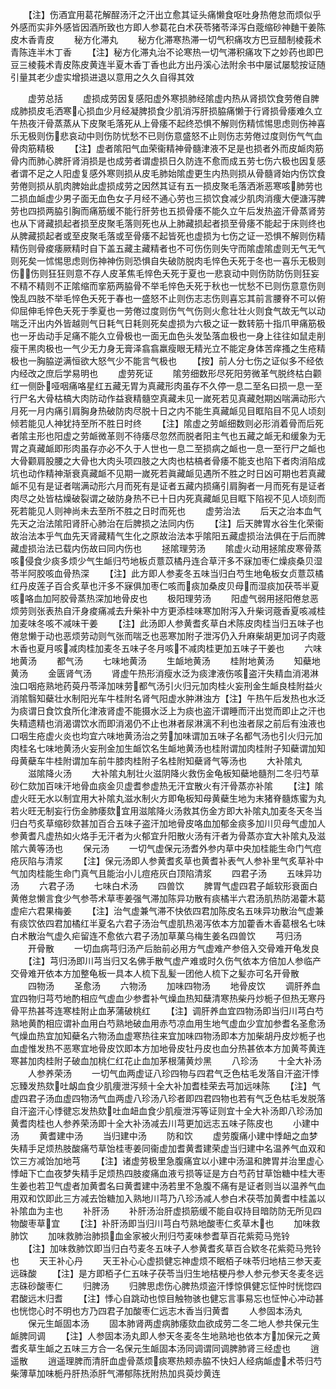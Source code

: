<!-- { "loadSidebar": true } -->
　　【注】伤酒宜用葛花解酲汤汗之汗出立愈其证头痛懒食呕吐身热倦怠而烦似乎外感而实非外感皆因酒所致也方即人参葛花白术茯苓猪苓泽泻白蔲缩砂神麯干姜陈皮木香青皮
　　秘方化滞丸
　　秘方化滞寒热滞一切气积痛攻方巴豆醋制棱莪术青陈连半木丁香
　　【注】秘方化滞丸治不论寒热一切气滞积痛攻下之妙药也即巴豆三棱莪术青皮陈皮黄连半夏木香丁香也此方出丹溪心法附余书中屡试屡騐按证随引量其老少虚实增损进退以意用之久久自得其效












　　虚劳总括
　　虚损成劳因复感阳虚外寒损肺经隂虚内热从肾损饮食劳倦自脾成肺损皮毛洒寒心损血少月经凝脾损食少肌消泻肝损脇痛懒于行肾损骨痿难久立午热夜汗骨蒸蒸从下皮聚毛落死从上骨痿不起终恐惧不解则伤精怵惕思虑则伤神喜乐无极则伤悲哀动中则伤防忧愁不已则伤意盛怒不止则伤志劳倦过度则伤气气血骨肉筋精极
　　【注】虚者隂阳气血荣衞精神骨髓津液不足是也损者外而皮衇肉筋骨内而肺心脾肝肾消损是也成劳者谓虚损日久防连不愈而成五劳七伤六极也因复感者谓不足之人阳虚复感外寒则损从皮毛肺始隂虚更生内热则损从骨髓肾始内伤饮食劳倦则损从肌肉脾始此虚损成劳之因然其证有五一损皮聚毛落洒淅恶寒咳肺劳也二损血衇虚少男子面无血色女子月经不通心劳也三损饮食减少肌肉消痩大便溏泻脾劳也四损两脇引胸而痛筋缓不能行肝劳也五损骨痿不能久立午后发热盗汗骨蒸肾劳也从下肾藏损起者损至皮聚毛落则死也从上肺藏损起者损至骨痿不能起于床则终也从脾藏损起者或至皮聚毛落或至骨痿不起皆死也虚损为七伤之证一恐惧不解则伤精精伤则骨痠痿厥精时自下盖五藏主藏精者也不可伤伤则失守而隂虚隂虚则无气无气则死矣一怵惕思虑则伤神神伤则恐惧自失破防脱肉毛悴色夭死于冬也一喜乐无极则伤伤则狂狂则意不存人皮革焦毛悴色夭死于夏也一悲哀动中则伤防防伤则狂妄不精不精则不正隂缩而挛筋两脇骨不举毛悴色夭死于秋也一忧愁不已则伤意意伤则悗乱四肢不举毛悴色夭死于春也一盛怒不止则伤志志伤则喜忘其前言腰脊不可以俯仰屈伸毛悴色夭死于季夏也一劳倦过度则伤气气伤则火愈壮壮火则食气故无气以动喘乏汗出内外皆越则气日耗气日耗则死矣虚损为六极之证一数转筋十指爪甲痛筋极也一牙齿动手足痛不能久立骨极也一面无血色头发坠落血极也一身上往往如鼠走削瘦干黑肉极也一气少无力身无膏泽翕翕羸瘦眼无精光立不能定身体苦痒搔之生疮精极也一胸脇逆满恒欲大怒气少不能言气极也
　　【按】前人分七伤之证似多不经依内经改之庶后学易明也
　　虚劳死证
　　隂劳细数形尽死阳劳微革气脱终枯白颧红一侧卧哑咽痛咯星红五藏无胃为真藏形肉虽存不久停一息二至名曰损一息一至行尸名大骨枯槁大肉防动作益衰精髓空真藏未见一嵗死若见真藏尅期凶喘满动形六月死一月内痛引肩胸身热破防肉尽脱十日之内不能生真藏衇见目眶陷目不见人顷刻倾若能见人神犹持至所不胜日时终
　　【注】隂虚之劳衇细数则必形消着骨而后死者隂主形也阳虚之劳衇微革则不待痿尽忽然而脱者阳主气也五藏之衇无和缓象为无胃之真藏衇即形肉虽存亦必不久于人世也一息二至损病之衇也一息一至行尸之衇也大骨颧肩股腰之大骨也大肉头项四肢之大肉也枯槁者骨痿不能支也陷下者肉消陷成坑也动作精神渐衰真藏衇不见期一嵗死若眞藏衇见遇所不胜之时日凶可期也若真藏衇不见有是证者喘满动形六月而死有是证者五藏内损痛引肩胸者一月而死有是证者肉尽之处皆枯燥破裂谓之破防身热不已十日内死真藏衇见目眶下陷视不见人顷刻而死若能见人则神尚未去至所不胜之日时而死也
　　虚劳治法
　　后天之治本血气先天之治法隂阳肾肝心肺治在后脾损之法同内伤
　　【注】后天脾胃水谷生化荣衞故治法本乎气血先天肾藏精气生化之原故治法本乎隂阳五藏虚损治法俱在于后而脾藏虚损治法已载内伤故曰同内伤也
　　拯隂理劳汤
　　隂虚火动用拯隂皮寒骨蒸咳侵食少痰多烦少气生衇归芍地板贞薏苡橘丹连合草汗多不寐加枣仁燥痰桑贝湿苓半阿胶咳血骨热深
　　【注】此方即人参麦冬五味当归白芍生地龟板女贞薏苡橘红丹皮莲子百合炙草也汗多不寐俱加枣仁咳而痰加桑皮贝母而湿痰加茯苓半夏咳咯血加阿胶骨蒸热深加地骨皮也
　　极阳理劳汤
　　阳虚气弱用拯阳倦怠恶烦劳则张表热自汗身痠痛减去升柴补中方更添桂味寒加附泻入升柴诃蔲香夏咳减桂加麦味冬咳不减味干姜
　　【注】此汤即人参黄耆炙草白术陈皮肉桂当归五味子也倦怠懒于动也恶烦劳动则气张而喘乏也恶寒加附子泄泻仍入升麻柴胡更加诃子肉蔲木香也夏月咳减肉桂加麦冬五味子冬月咳不减肉桂更加五味子干姜也
　　六味地黄汤
　　都气汤
　　七味地黄汤
　　生衇地黄汤
　　桂附地黄汤
　　知蘗地黄汤
　　金匮肾气汤
　　肾虚午热形消瘦水泛为痰津液伤咳盗汗失精血消渇淋浊口咽疮熟地药萸丹苓泽加味劳都气汤引火归元加肉桂火妄刑金生衇良桂附益火消隂翳知蘗壮水制阳光车牛桂附名肾气阳虚水肿淋浊方【注】午热午后发热也水泛为痰谓日食饮食所化津液肾虚不能摄水泛上为痰也盗汗谓睡而汗出觉而即止之汗也失精遗精也消渴谓饮水而即消渴仍不止也淋者尿淋漓不利也浊者尿之前后有浊液也口咽生疮虚火炎也均宜六味地黄汤治之劳加味谓加五味子名都气汤也引火归元加肉桂名七味地黄汤火妄刑金加生衇饮名生衇地黄汤也桂附谓加肉桂附子知蘗谓加知母黄蘗车牛桂附谓加车前牛膝肉桂附子名桂附知蘗肾气等汤也
　　大补隂丸
　　滋隂降火汤
　　大补隂丸制壮火滋阴降火救伤金龟板知蘗地髓剂二冬归芍草砂仁欬加百味汗地骨血痰金贝虚耆参虚热无汗宜散火有汗骨蒸亦补隂
　　【注】隂虚火旺无水以制宜用大补隂丸滋水制火方即龟板知母黄蘗生地为末猪脊髓炼蜜为丸若火旺无制妄行伤金肺痿欬宜用滋隂降火汤救其伤金方即大补隂丸加麦冬天冬当归白芍炙草缩砂欬甚加百合五味子盗汗加地骨皮咯血加郁金痰多加川贝母气虚加人参黄耆凡虚热如火烙手无汗者为火郁宜升阳散火汤有汗者为骨蒸亦宜大补隂丸及滋隂六黄等汤也
　　保元汤
　　一切气虚保元汤耆外参内草中央加桂能生命门气痘疮灰陷与清浆
　　【注】保元汤即人参黄耆炙草也黄耆补表气人参补里气炙草补中气加肉桂能生命门真气且能治小儿痘疮灰白顶陷清浆
　　四君子汤
　　五味异功汤
　　六君子汤
　　七味白术汤
　　四兽饮
　　脾胃气虚四君子衇软形衰面白黄倦怠懒言食少气参苓术草枣姜强气滞加陈异功散有痰橘半六君汤肌热防渴藿木葛虚疟六君果梅姜
　　【注】治气虚兼气滞不快依四君加陈皮名五味异功散治气虚兼有痰饮依四君加橘红半夏名六君子汤治气虚肌热渴泻依本方加藿香木香葛根名七味白术散治气虚久疟留连不愈依六君子汤加草菓乌梅生姜名四兽饮
　　芎归汤
　　开骨散
　　一切血病芎归汤产后胎前必用方气虚难产参倍入交骨难开龟发良
　　【注】芎归汤即川芎当归又名佛手散气虚产难或时久伤气依本方倍加人参临产交骨难开依本方加整龟板一具本人梳下乱髪一团他人梳下之髪亦可名开骨散
　　四物汤
　　圣愈汤
　　六物汤
　　加味四物汤
　　地骨皮饮
　　调肝养血宜四物归芎芍地酌相应气虚血少参耆补气燥血热知蘖清寒热柴丹炒栀子但热无寒丹骨平热甚芩连寒桂附止血茅蒲破桃红
　　【注】调肝养血宜四物汤即当归川芎白芍熟地黄酌相应谓补血用白芍熟地破血用赤芍凉血用生地气虚血少宜加参耆名圣愈汤气燥血热宜加知蘗名六物汤血虚寒热往来宜加味四物汤即本方加柴胡丹皮炒栀子也血虚惟发热不恶寒宜地骨皮饮即本方加地骨皮牡丹皮也血分热甚依本方加黄芩黄连寒甚加肉桂附子破血加桃仁红花止血加茅根蒲黄炒黑
　　八珍汤
　　十全大补汤
　　人参养荣汤
　　一切气血两虚证八珍四物与四君气乏色枯毛发落自汗盗汗悸忘臻发热欬吐衂血食少肌痩泄泻频十全大补加耆桂荣去芎加远味陈
　　【注】气虚四君子汤血虚四物汤气血两虚八珍汤八珍者即四君四物也若有气乏色枯毛发脱落自汗盗汗心悸徤忘发热欬吐血衄血食少肌瘦泄泻等证则宜十全大补汤即八珍汤加黄耆肉桂也人参养荣汤即十全大补汤减去川芎更加远志五味子陈皮也
　　小建中汤
　　黄耆建中汤
　　当归建中汤
　　防和饮
　　虚劳腹痛小建中悸衄之血梦失精手足烦热肢酸痛芍草饴桂枣姜同衞虚加耆黄耆建荣虚当归建中名温养气血双和饮三方减饴加地芎
　　【注】诸虚劳极里急腹痛宜以小建中汤温和脾胃并治里虚心悸衄下亡血夜梦失精手足烦热四肢痠痛血液亏损等证是方白芍药甘草饴糖中桂大枣生姜也若卫气虚者加黄耆名曰黄耆建中汤若里不急腹不痛有是证者则当以温养气血用双和饮即此三方减去饴糖加入熟地川芎乃八珍汤减人参白术茯苓加黄耆中桂盖以补隂血为主也
　　补肝汤
　　补肝汤治肝虚损筋缓不能自収持目暗防防无所见四物酸枣草宜
　　【注】补肝汤即当归川芎白芍熟地酸枣仁炙草木也
　　加味救肺饮
　　加味救肺治肺损血金家被火刑归芍麦味参耆草百花紫菀马兠铃
　　【注】加味救肺饮即当归白芍麦冬五味子人参黄耆炙草百合欵冬花紫菀马兠铃也
　　天王补心丹
　　天王补心心虚损健忘神虚烦不眠栢子味苓归地桔三参天麦远硃酸
　　【注】是方即栢子仁五味子茯苓当归生地桔梗丹参人参元参天冬麦冬远志硃砂酸枣仁
　　归脾汤
　　归脾思虑伤心脾热烦盗汗悸惊俱健忘怔忡时恍惚四君酸远木归耆
　　【注】悸心自跳动也惊目触物骇也健忘言事易忘也怔忡心冲动甚也恍惚心时不明也方乃四君子加酸枣仁远志木香当归黄耆
　　人参固本汤丸
　　保元生衇固本汤
　　固本肺肾两虚病肺痿欬血欲成劳二冬二地人参共保元生衇脾同调
　　【注】人参固本汤丸即人参天冬麦冬生地熟地也依本方加保元之黄耆炙草生衇之五味三方合一名保元生衇固本汤同调谓同调脾肺肾三经虚也
　　逍遥散
　　逍遥理脾而清肝血虚骨蒸烦痰寒热颊赤脇不快妇人经病衇虚术苓归芍柴薄草加味栀丹肝热添肝气滞郁陈抚附热加呉萸炒黄连

